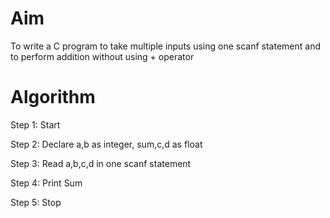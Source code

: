 # Aim 
To write a C program to take multiple inputs using one scanf statement and to perform addition without using + operator 

# Algorithm 

Step 1: Start 

Step 2: Declare a,b as integer, sum,c,d as float

Step 3: Read a,b,c,d in one scanf statement 

Step 4: Print Sum 

Step 5: Stop 
